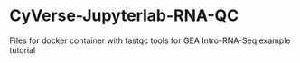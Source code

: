 # CyVerse-Jupyterlab-RNA-QC
Files for docker container with fastqc tools for GEA Intro-RNA-Seq example tutorial
